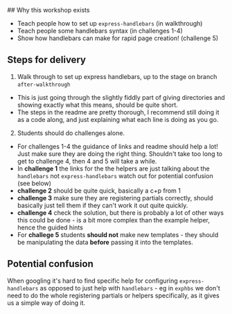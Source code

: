 ## Why this workshop exists

- Teach people how to set up `express-handlebars` (in walkthrough)
- Teach people some handlebars syntax (in challenges 1-4)
- Show how handlebars can make for rapid page creation! (challenge 5)

## Steps for delivery

1. Walk through to set up express handlebars, up to the stage on branch `after-walkthrough`
  - This is just going through the slightly fiddly part of giving directories and showing exactly what this means, should be quite short.
  - The steps in the readme are pretty thorough, I recommend still doing it as a code along, and just explaining what each line is doing as you go.
2. Students should do challenges alone.
  - For challenges 1-4 the guidance of links and readme should help a lot! Just make sure they are doing the right thing. Shouldn't take too long to get to challenge 4, then 4 and 5 will take a while.
  - In **challenge 1** the links for the the helpers are just talking about the `handlebars` not `express-handlebars` watch out for potential confusion (see below)
  - **challenge 2** should be quite quick, basically a c+p from 1
  - **challenge 3** make sure they are registering partials correctly, should basically just tell them if they can't work it out quite quickly.
  - **challenge 4** check the solution, but there is probably a lot of other ways this could be done - is a bit more complex than the example helper, hence the guided hints
  - For **challege 5** students **should not** make new templates - they should be manipulating the data **before** passing it into the templates.


  ## Potential confusion

  When googling it's hard to find specific help for configuring `express-handlebars` as opposed to just help with `handlebars` - eg in `exphbs` we don't need to do the whole registering partials or helpers specifically, as it gives us a simple way of doing it.
  

